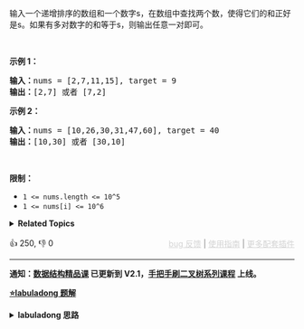 <p>输入一个递增排序的数组和一个数字s，在数组中查找两个数，使得它们的和正好是s。如果有多对数字的和等于s，则输出任意一对即可。</p>

<p>&nbsp;</p>

<p><strong>示例 1：</strong></p>

<pre><strong>输入：</strong>nums = [2,7,11,15], target = 9
<strong>输出：</strong>[2,7] 或者 [7,2]
</pre>

<p><strong>示例 2：</strong></p>

<pre><strong>输入：</strong>nums = [10,26,30,31,47,60], target = 40
<strong>输出：</strong>[10,30] 或者 [30,10]
</pre>

<p>&nbsp;</p>

<p><strong>限制：</strong></p>

<ul> 
 <li><code>1 &lt;= nums.length &lt;= 10^5</code></li> 
 <li><code>1 &lt;= nums[i]&nbsp;&lt;= 10^6</code></li> 
</ul>

<details><summary><strong>Related Topics</strong></summary>数组 | 双指针 | 二分查找</details><br>

<div>👍 250, 👎 0<span style='float: right;'><span style='color: gray;'><a href='https://github.com/labuladong/fucking-algorithm/discussions/939' target='_blank' style='color: lightgray;text-decoration: underline;'>bug 反馈</a> | <a href='https://labuladong.gitee.io/article/fname.html?fname=jb插件简介' target='_blank' style='color: lightgray;text-decoration: underline;'>使用指南</a> | <a href='https://labuladong.github.io/algo/images/others/%E5%85%A8%E5%AE%B6%E6%A1%B6.jpg' target='_blank' style='color: lightgray;text-decoration: underline;'>更多配套插件</a></span></span></div>

<div id="labuladong"><hr>

**通知：[数据结构精品课](https://aep.h5.xeknow.com/s/1XJHEO) 已更新到 V2.1，[手把手刷二叉树系列课程](https://aep.xet.tech/s/3YGcq3) 上线。**



<p><strong><a href="https://labuladong.github.io/article/slug.html?slug=he-wei-sde-liang-ge-shu-zi-lcof" target="_blank">⭐️labuladong 题解</a></strong></p>
<details><summary><strong>labuladong 思路</strong></summary>

## 基本思路

这道题和 [1. 两数之和](/problems/two-sum) 基本一样，而且还说了 `nums` 是有序的，所以直接用 [数组双指针技巧汇总](https://labuladong.github.io/article/fname.html?fname=双指针技巧) 中讲的左右双指针解决即可。

**详细题解：[双指针技巧秒杀七道数组题目](https://labuladong.github.io/article/fname.html?fname=双指针技巧)**

**标签：[数组双指针](https://mp.weixin.qq.com/mp/appmsgalbum?__biz=MzAxODQxMDM0Mw==&action=getalbum&album_id=2120601117519675393)**

## 解法代码

<div class="tab-panel"><div class="tab-nav">
<button data-tab-item="cpp" class="tab-nav-button btn " data-tab-group="default" onclick="switchTab(this)">cpp🤖</button>

<button data-tab-item="python" class="tab-nav-button btn " data-tab-group="default" onclick="switchTab(this)">python🤖</button>

<button data-tab-item="java" class="tab-nav-button btn active" data-tab-group="default" onclick="switchTab(this)">java🟢</button>

<button data-tab-item="go" class="tab-nav-button btn " data-tab-group="default" onclick="switchTab(this)">go🤖</button>

<button data-tab-item="javascript" class="tab-nav-button btn " data-tab-group="default" onclick="switchTab(this)">javascript🤖</button>
</div><div class="tab-content">
<div data-tab-item="cpp" class="tab-item " data-tab-group="default"><div class="highlight">

```cpp
// 注意：cpp 代码由 chatGPT🤖 根据我的 java 代码翻译，旨在帮助不同背景的读者理解算法逻辑。
// 本代码已经通过力扣的测试用例，应该可直接成功提交。

class Solution {
public:
    vector<int> twoSum(vector<int>& nums, int target) {
        // 左右双指针
        int left = 0, right = nums.size() - 1;
        while (left < right) {
            int sum = nums[left] + nums[right];
            if (sum < target) {
                // 让和大一点
                left++;
            } else if (sum > target) {
                // 让和小一点
                right--;
            } else {
                // 找到两个数
                return {nums[left], nums[right]};
            }
        }
        return {};
    }
};
```

</div></div>

<div data-tab-item="python" class="tab-item " data-tab-group="default"><div class="highlight">

```python
# 注意：python 代码由 chatGPT🤖 根据我的 java 代码翻译，旨在帮助不同背景的读者理解算法逻辑。
# 本代码已经通过力扣的测试用例，应该可直接成功提交。

class Solution:
    def twoSum(self, nums: List[int], target: int) -> List[int]:
        # 左右双指针
        left, right = 0, len(nums) - 1
        while left < right:
            sum = nums[left] + nums[right]
            if sum < target:
                # 让和大一点
                left += 1
            elif sum > target:
                # 让和小一点
                right -= 1
            else:
                # 找到两个数
                return [nums[left], nums[right]]
        return None
```

</div></div>

<div data-tab-item="java" class="tab-item active" data-tab-group="default"><div class="highlight">

```java
class Solution {
    public int[] twoSum(int[] nums, int target) {
        // 左右双指针
        int left = 0, right = nums.length - 1;
        while (left < right) {
            int sum = nums[left] + nums[right];
            if (sum < target) {
                // 让和大一点
                left++;
            } else if (sum > target) {
                // 让和小一点
                right--;
            } else {
                // 找到两个数
                return new int[]{nums[left], nums[right]};
            }
        }
        return null;
    }
}
```

</div></div>

<div data-tab-item="go" class="tab-item " data-tab-group="default"><div class="highlight">

```go
// 注意：go 代码由 chatGPT🤖 根据我的 java 代码翻译，旨在帮助不同背景的读者理解算法逻辑。
// 本代码已经通过力扣的测试用例，应该可直接成功提交。

func twoSum(nums []int, target int) []int {
    // 左右双指针
    left, right := 0, len(nums)-1
    for left < right {
        sum := nums[left] + nums[right]
        if sum < target {
            // 让和大一点
            left++
        } else if sum > target {
            // 让和小一点
            right--
        } else {
            // 找到两个数
            return []int{nums[left], nums[right]}
        }
    }
    return nil
}
```

</div></div>

<div data-tab-item="javascript" class="tab-item " data-tab-group="default"><div class="highlight">

```javascript
// 注意：javascript 代码由 chatGPT🤖 根据我的 java 代码翻译，旨在帮助不同背景的读者理解算法逻辑。
// 本代码已经通过力扣的测试用例，应该可直接成功提交。

var twoSum = function(nums, target) {
    // 左右双指针
    let left = 0, right = nums.length - 1;
    while (left < right) {
        let sum = nums[left] + nums[right];
        if (sum < target) {
            // 让和大一点
            left++;
        } else if (sum > target) {
            // 让和小一点
            right--;
        } else {
            // 找到两个数
            return [nums[left], nums[right]];
        }
    }
    return null;
};
```

</div></div>
</div></div>

**类似题目**：
  - [两数之和 II - 输入有序数组](/problems/two-sum-ii-input-array-is-sorted/)
  - [删除有序数组中的重复项](#26)
  - [移除元素](#27)
  - [移动零](#283)
  - [反转字符串](/problems/reverse-string/)
  - [最长回文子串](#5)
  - [删除排序链表中的重复元素](#83)
  - [排序数组中两个数字之和](/problems/kLl5u1/)

</details>
</div>



